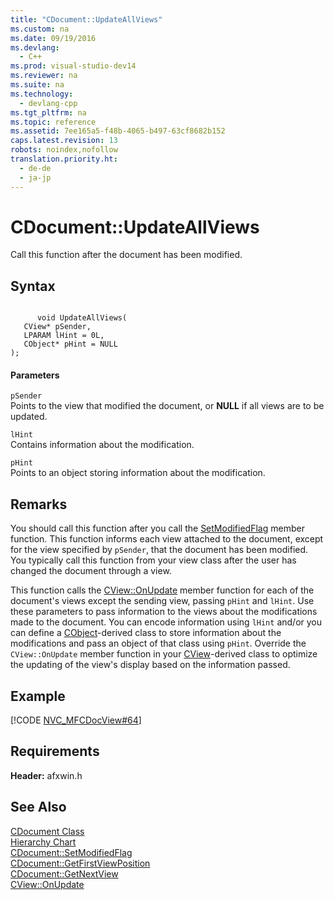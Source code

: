```yaml
---
title: "CDocument::UpdateAllViews"
ms.custom: na
ms.date: 09/19/2016
ms.devlang: 
  - C++
ms.prod: visual-studio-dev14
ms.reviewer: na
ms.suite: na
ms.technology: 
  - devlang-cpp
ms.tgt_pltfrm: na
ms.topic: reference
ms.assetid: 7ee165a5-f48b-4065-b497-63cf8682b152
caps.latest.revision: 13
robots: noindex,nofollow
translation.priority.ht: 
  - de-de
  - ja-jp
---
```

# CDocument::UpdateAllViews
Call this function after the document has been modified.  
  
## Syntax  
  
```  
  
      void UpdateAllViews(  
   CView* pSender,  
   LPARAM lHint = 0L,  
   CObject* pHint = NULL   
);  
```  
  
#### Parameters  
 `pSender`  
 Points to the view that modified the document, or **NULL** if all views are to be updated.  
  
 `lHint`  
 Contains information about the modification.  
  
 `pHint`  
 Points to an object storing information about the modification.  
  
## Remarks  
 You should call this function after you call the [SetModifiedFlag](../vs140/CDocument--SetModifiedFlag.md) member function. This function informs each view attached to the document, except for the view specified by `pSender`, that the document has been modified. You typically call this function from your view class after the user has changed the document through a view.  
  
 This function calls the [CView::OnUpdate](../vs140/CView--OnUpdate.md) member function for each of the document's views except the sending view, passing `pHint` and `lHint`. Use these parameters to pass information to the views about the modifications made to the document. You can encode information using `lHint` and/or you can define a [CObject](../vs140/CObject-Class.md)-derived class to store information about the modifications and pass an object of that class using `pHint`. Override the `CView::OnUpdate` member function in your [CView](../vs140/CView-Class.md)-derived class to optimize the updating of the view's display based on the information passed.  
  
## Example  
 [!CODE [NVC_MFCDocView#64](../CodeSnippet/VS_Snippets_Cpp/NVC_MFCDocView#64)]  
  
## Requirements  
 **Header:** afxwin.h  
  
## See Also  
 [CDocument Class](../vs140/CDocument-Class.md)   
 [Hierarchy Chart](../vs140/Hierarchy-Chart.md)   
 [CDocument::SetModifiedFlag](../vs140/CDocument--SetModifiedFlag.md)   
 [CDocument::GetFirstViewPosition](../vs140/CDocument--GetFirstViewPosition.md)   
 [CDocument::GetNextView](../vs140/CDocument--GetNextView.md)   
 [CView::OnUpdate](../vs140/CView--OnUpdate.md)